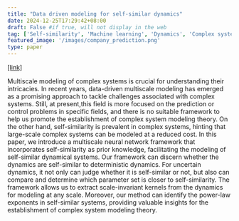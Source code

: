 ```yaml
---
title: "Data driven modeling for self-similar dynamics"
date: 2024-12-25T17:29:42+08:00
draft: False #if true, will not display in the web
tag: ['Self-similarity', 'Machine learning', 'Dynamics', 'Complex system modeling']
featured_image: '/images/company_prediction.png'
type: paper
---
```


[[link]](https://www.sciencedirect.com/science/article/abs/pii/S016727892400455X)

Multiscale modeling of complex systems is crucial for understanding their intricacies. In recent years, data-driven multiscale modeling has emerged as a promising approach to tackle challenges associated with complex systems. Still, at present,this field is more focused on the prediction or control problems in specific fields, and there is no suitable framework to help us promote the establishment of complex system modeling theory. On the other hand, self-similarity is prevalent in complex systems, hinting that large-scale complex systems can be modeled at a reduced cost. In this paper, we introduce a multiscale neural network framework that incorporates self-similarity as prior knowledge, facilitating the modeling of self-similar dynamical systems. Our framework can discern whether the dynamics are self-similar to deterministic dynamics. For uncertain dynamics, it not only can judge whether it is self-similar or not, but also can compare and determine which parameter set is closer to self-similarity. The framework allows us to extract scale-invariant kernels from the dynamics for modeling at any scale. Moreover, our method can identify the power-law exponents in self-similar systems, providing valuable insights for the establishment of complex system modeling theory.